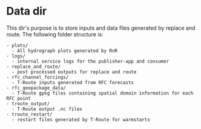 # Data dir

This dir's purpose is to store inputs and data files generated by replace and route. The following folder structure is:
```
- plots/
  - All hydrograph plots generated by RnR
- logs/
  - internal service logs for the publisher-app and consumer
- replace_and_route/
  - post processed outputs for replace and route
- rfc_channel_forcings/
  - T-Route inputs generated from RFC forecasts
- rfc_geopackage_data/
  - T-Route gpkg files containing spatial domain information for each RFC point
- troute_output/
  - T-Route output .nc files
- troute_restart/
  - restart files generated by T-Route for warmstarts
```